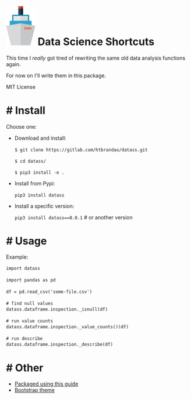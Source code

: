 
# <img src="etc/drawing.png" alt="logo" width="80"/> **Data** **S**cience **S**hortcuts 

This time I *really* got tired of rewriting the same old data analysis functions again.

For now on I'll write them in this package.

MIT License

# # Install

Choose one:

- Download and install:

    `$ git clone https://gitlab.com/htbrandao/datass.git`

    `$ cd datass/`

    `$ pip3 install -e .`

- Install from Pypi:

    `pip3 install datass`

- Install a specific version:

    `pip3 install datass==0.0.1` # or another version

# # Usage

Example:

```
import datass

import pandas as pd

df = pd.read_csv('some-file.csv')

# find null values
datass.dataframe.inspection._isnull(df)

# run value counts
datass.dataframe.inspection._value_counts()(df)

# run describe
datass.dataframe.inspection._describe(df)
```

# # Other

- [Packaged using this guide](https://packaging.python.org/tutorials/packaging-projects/)
- [Bootstrap theme](https://startbootstrap.com/theme/freelancer)
